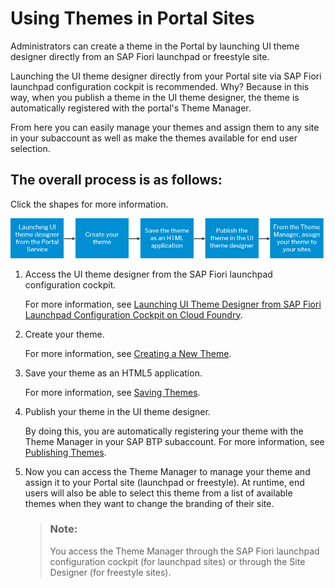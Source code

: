 <!-- loio2292463f96774c599fc2cbdc6d6bb453 -->

# Using Themes in Portal Sites

Administrators can create a theme in the Portal by launching UI theme designer directly from an SAP Fiori launchpad or freestyle site.

Launching the UI theme designer directly from your Portal site via SAP Fiori launchpad configuration cockpit is recommended. Why? Because in this way, when you publish a theme in the UI theme designer, the theme is automatically registered with the portal's Theme Manager.

From here you can easily manage your themes and assign them to any site in your subaccount as well as make the themes available for end user selection.



<a name="loio2292463f96774c599fc2cbdc6d6bb453__section_qdy_d1v_c2b"/>

## The overall process is as follows:

Click the shapes for more information.

![](images/Use_Case_Scenario_1_-_Portal_14412c5.png)



1.  Access the UI theme designer from the SAP Fiori launchpad configuration cockpit.

    For more information, see [Launching UI Theme Designer from SAP Fiori Launchpad Configuration Cockpit on Cloud Foundry](launching-ui-theme-designer-from-sap-fiori-launchpad-configuration-cockpit-on-cloud-found-f69af60.md).

2.  Create your theme.

    For more information, see [Creating a New Theme](../Create-Themes/creating-a-new-theme-72c730b.md).

3.  Save your theme as an HTML5 application.

    For more information, see [Saving Themes](../Create-Themes/saving-themes-c99d9df.md).

4.  Publish your theme in the UI theme designer.

    By doing this, you are automatically registering your theme with the Theme Manager in your SAP BTP subaccount. For more information, see [Publishing Themes](../Create-Themes/publishing-themes-f4889a4.md).

5.  Now you can access the Theme Manager to manage your theme and assign it to your Portal site \(launchpad or freestyle\). At runtime, end users will also be able to select this theme from a list of available themes when they want to change the branding of their site.

    > ### Note:  
    > You access the Theme Manager through the SAP Fiori launchpad configuration cockpit \(for launchpad sites\) or through the Site Designer \(for freestyle sites\).


